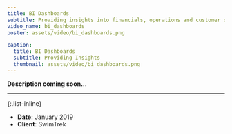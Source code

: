 ```yaml
---
title: BI Dashboards
subtitle: Providing insights into financials, operations and customer demographics.
video_name: bi_dashboards
poster: assets/video/bi_dashboards.png

caption:
  title: BI Dashboards
  subtitle: Providing Insights
  thumbnail: assets/video/bi_dashboards.png
---
```


**Description coming soon...**

---

{:.list-inline}
- **Date**: January 2019
- **Client**: SwimTrek

